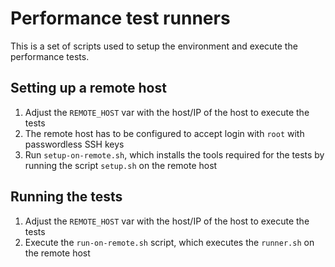 # Performance test runners

This is a set of scripts used to setup the environment and execute the performance tests.

## Setting up a remote host

1. Adjust the `REMOTE_HOST` var with the host/IP of the host to execute the tests
1. The remote host has to be configured to accept login with `root` with passwordless SSH keys
1. Run `setup-on-remote.sh`, which installs the tools required for the tests by running the script `setup.sh` on the remote host

## Running the tests

1. Adjust the `REMOTE_HOST` var with the host/IP of the host to execute the tests
1. Execute the `run-on-remote.sh` script, which executes the `runner.sh` on the remote host